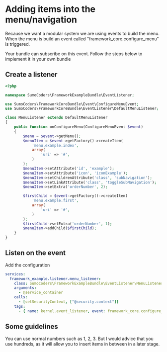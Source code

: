 # Adding items into the menu/navigation

Because we want a modular system we are using events to build the menu. When
the menu is build an event called "framework_core.configure_menu" is triggered.

Your bundle can subscribe on this event. Follow the steps below to implement it
in your own bundle

## Create a listener

```php
<?php

namespace SumoCoders\FrameworkExampleBundle\EventListener;

use SumoCoders\FrameworkCoreBundle\Event\ConfigureMenuEvent;
use SumoCoders\FrameworkCoreBundle\EventListener\DefaultMenuListener;

class MenuListener extends DefaultMenuListener
{
    public function onConfigureMenu(ConfigureMenuEvent $event)
    {
        $menu = $event->getMenu();
        $menuItem = $event->getFactory()->createItem(
            'menu.example.index',
            array(
                'uri' => '#',
            )
        );
        $menuItem->setAttribute('id', 'example');
        $menuItem->setAttribute('icon', 'iconExample');
        $menuItem->setChildrenAttribute('class', 'subNavigation');
        $menuItem->setLinkAttribute('class', 'toggleSubNavigation');
        $menuItem->setExtra('orderNumber', 2);

        $firstChild = $event->getFactory()->createItem(
            'menu.example.first',
            array(
                'uri' => '#',
            )
        );
        $firstChild->setExtra('orderNumber', 1);
        $menuItem->addChild($firstChild);
    }
}
```

## Listen on the event

Add the configuration

```yml
services:
  framework_example.listener.menu_listener:
    class: SumoCoders\FrameworkExampleBundle\EventListener\MenuListener
    arguments:
      - @service_container
    calls:
      - [setSecurityContext, ["@security.context"]]
    tags:
      - { name: kernel.event_listener, event: framework_core.configure_menu, method: onConfigureMenu }
```

## Some guidelines

You can use normal numbers such as 1, 2, 3. But I would advice that you use
hundreds, as it will allow you to insert items in between in a later stage.
